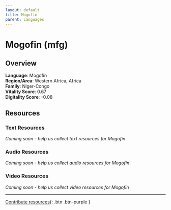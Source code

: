 ```yaml
---
layout: default
title: Mogofin
parent: Languages
---
```


# Mogofin (mfg)

## Overview

**Language**: Mogofin  
**Region/Area**: Western Africa, Africa  
**Family**: Niger-Congo  
**Vitality Score**: 0.67  
**Digitality Score**: -0.08  

## Resources

### Text Resources
*Coming soon - help us collect text resources for Mogofin*

### Audio Resources
*Coming soon - help us collect audio resources for Mogofin*

### Video Resources
*Coming soon - help us collect video resources for Mogofin*

---

[Contribute resources](https://fairtrain.github.io/){: .btn .btn-purple }
